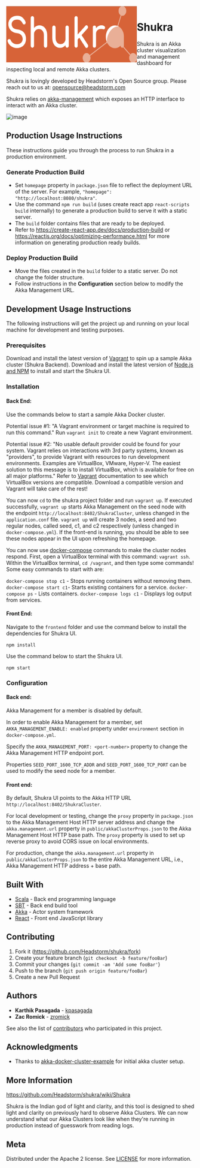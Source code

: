 <img align="left" width="350" height="150" src="frontend/public/logo.png">

# Shukra #

Shukra is an Akka cluster visualization and management dashboard for inspecting local and remote Akka clusters. 

Shukra is lovingly developed by Headstorm's Open Source group. Please reach out to us at: opensource@headstorm.com

Shukra relies on [akka-management](https://doc.akka.io/docs/akka-management/current/akka-management.html) which exposes an HTTP interface to interact with an Akka cluster.

![image](https://user-images.githubusercontent.com/915955/78514456-0eb86300-7777-11ea-85df-b6bdd4563fd7.png)

## Production Usage Instructions

These instructions guide you through the process to run Shukra in a production environment.

### Generate Production Build

* Set `homepage` property in `package.json` file to reflect the deployment URL of the server. For example, `"homepage": "http://localhost:8080/shukra"`. 
* Use the command `npm run build` (uses create react app `react-scripts build` internally) to generate a production build to serve it with a static server.
* The `build` folder contains files that are ready to be deployed. 
* Refer to https://create-react-app.dev/docs/production-build or https://reactjs.org/docs/optimizing-performance.html for more information on generating production ready builds.

### Deploy Production Build

* Move the files created in the `build` folder to a static server. Do not change the folder structure.
* Follow instructions in the **Configuration** section below to modify the Akka Management URL.

## Development Usage Instructions

The following instructions will get the project up and running on your local machine for development and testing purposes.

### Prerequisites

Download and install the latest version of [Vagrant](https://www.vagrantup.com/downloads.html) to spin up a sample Akka cluster (Shukra Backend). 
Download and install the latest version of [Node.js and NPM](https://nodejs.org/en/download/) to install and start the Shukra UI.

### Installation

#### Back End:

Use the commands below to start a sample Akka Docker cluster.

Potential issue #1:
"A Vagrant environment or target machine is required to run this command." Run ```vagrant init``` to create a new Vagrant environment.

Potential issue #2:
"No usable default provider could be found for your system. Vagrant relies on interactions with 3rd party systems, known as "providers", to provide Vagrant with resources to run development environments. Examples are VirtualBox, VMware, Hyper-V. The easiest solution to this message is to install VirtualBox, which is available for free on all major platforms."
Refer to [Vagrant](https://www.vagrantup.com/docs/virtualbox/) documentation to see which VirtualBox versions are compatible. Download a compatible version and Vagrant will take care of the rest!

You can now ```cd``` to the shukra project folder and run ```vagrant up```. If executed successfully, ```vagrant up``` starts Akka Management on the seed node with the endpoint `http://localhost:8402/ShukraCluster`, unless changed in the ```application.conf``` file. ```vagrant up``` will create 3 nodes, a seed and two regular nodes, called seed, c1, and c2 respectively (unless changed in ```docker-compose.yml```). If the front-end is running, you should be able to see these nodes appear in the UI upon refreshing the homepage.

You can now use [docker-compose](https://docs.docker.com/compose/reference/ps/) commands to make the cluster nodes respond. First, open a VirtualBox terminal with this command: ```vagrant ssh```. Within the VirtualBox terminal, ```cd /vagrant```, and then type some commands! Some easy commands to start with are:

```docker-compose stop c1``` - Stops running containers without removing them.
```docker-compose start c1```- Starts existing containers for a service.
```docker-compose ps``` - Lists containers.
```docker-compose logs c1``` - Displays log output from services.

#### Front End:

Navigate to the `frontend` folder and use the command below to install the dependencies for Shukra UI.
```
npm install
```

Use the command below to start the Shukra UI.
```
npm start
```

### Configuration

#### Back end:

Akka Management for a member is disabled by default.

In order to enable Akka Management for a member, set `AKKA_MANAGEMENT_ENABLE: enabled` property under `environment` section in `docker-compose.yml`.

Specify the `AKKA_MANAGEMENT_PORT: <port-number>` property to change the Akka Management HTTP endpoint port.

Properties `SEED_PORT_1600_TCP_ADDR` and `SEED_PORT_1600_TCP_PORT` can be used to modify the seed node for a member.

#### Front end:

By default, Shukra UI points to the Akka HTTP URL `http://localhost:8402/ShukraCluster`.

For local development or testing, change the `proxy` property in `package.json` to the Akka Management Host HTTP server address and change the `akka.management.url` property in `public/akkaClusterProps.json` to the Akka Management Host HTTP base path. The `proxy` property is used to set up reverse proxy to avoid CORS issue on local environments. 

For production, change the `akka.management.url` property in `public/akkaClusterProps.json` to the entire Akka Management URL, i.e., Akka Management HTTP address + base path.

## Built With

* [Scala](https://docs.scala-lang.org/?_ga=2.243112642.1950037817.1572011844-746476698.1572011844) - Back end programming language
* [SBT](https://www.scala-sbt.org/1.x/docs/) - Back end build tool
* [Akka](https://akka.io/docs/) - Actor system framework
* [React](https://akka.io/docs/) - Front end JavaScript library

## Contributing

1. Fork it (<https://github.com/Headstorm/shukra/fork>)
2. Create your feature branch (`git checkout -b feature/fooBar`)
3. Commit your changes (`git commit -am 'Add some fooBar'`)
4. Push to the branch (`git push origin feature/fooBar`)
5. Create a new Pull Request

## Authors

* **Karthik Pasagada** - [kpasagada](https://github.com/kpasagada)
* **Zac Romick** - [zromick](https://github.com/zromick)

See also the list of [contributors](https://github.com/Headstorm/shukra/graphs/contributors) who participated in this project.

## Acknowledgments

* Thanks to [akka-docker-cluster-example](https://github.com/akka/akka-sample-cluster-docker-compose-scala) for initial akka cluster setup.

## More Information

https://github.com/Headstorm/shukra/wiki/Shukra

Shukra is the Indian god of light and clarity, and this tool is designed to shed light and clarity on previously hard to observe Akka Clusters. We can now understand what our Akka Clusters look like when they're running in production instead of guesswork from reading logs.

## Meta

Distributed under the Apache 2 license. See [LICENSE](LICENSE) for more information.
